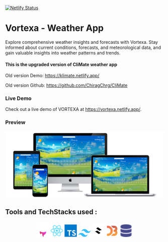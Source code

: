 [![Netlify Status](https://api.netlify.com/api/v1/badges/549e2ddd-1d58-4f2a-89b3-b5e066bb9f0d/deploy-status)](https://app.netlify.com/sites/vortexa/deploys)

# Vortexa - Weather App
Explore comprehensive weather insights and forecasts with Vortexa. Stay informed about current conditions, forecasts, and meteorological data, and gain valuable insights into weather patterns and trends.

#### This is the upgraded version of CliMate weather app
Old version Demo: https://klimate.netlify.app/

Old version Github: https://github.com/ChiragChrg/CliMate

### Live Demo

Check out a live demo of VORTEXA at https://vortexa.netlify.app/.

### Preview
![Portfolio Preview](public/Mockup_Preview.png)

## Tools and TechStacks used :

<div align="center">
      <img
        alt="Astro JS"
        title="Astro JS"
        width="40px"
        src="https://raw.githubusercontent.com/ChiragChrg/ChiragChrg.github.io/main/icons/astrojs.svg"
      />
      <img
        alt="React JS"
        title="React JS"
        width="40px"
        src="https://raw.githubusercontent.com/ChiragChrg/ChiragChrg.github.io/main/icons/reactjs.svg"
      />
      <img 
        alt="Typescript" 
        title="Typescript" 
        width="40px"
        src="https://raw.githubusercontent.com/ChiragChrg/ChiragChrg.github.io/main/icons/typescript.svg" 
      />
      <img 
        alt="Tailwind CSS" 
        title="Tailwind CSS" 
        width="40px"
        src="https://raw.githubusercontent.com/ChiragChrg/ChiragChrg.github.io/main/icons/tailwind.svg" 
      />
      <img 
        alt="Nanostores" 
        title="Nanostores" 
        width="40px"
        src="https://raw.githubusercontent.com/ChiragChrg/ChiragChrg.github.io/main/icons/nanostores.svg" 
      />
      <img 
        alt="D3 JS" 
        title="D3 JS" 
        width="40px"
        src="https://raw.githubusercontent.com/ChiragChrg/ChiragChrg.github.io/main/icons/d3js.svg" 
      />
      <img 
        alt="API" 
        title="API" 
        width="40px"
        src="https://raw.githubusercontent.com/ChiragChrg/ChiragChrg.github.io/main/icons/database.svg" 
      />
</div>
